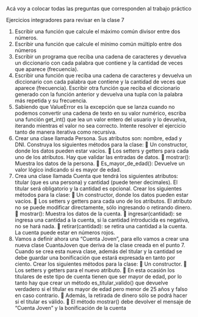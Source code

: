 Acá voy a colocar todas las preguntas que corresponden al trabajo práctico

Ejercicios integradores para revisar en la clase 7
1. Escribir una función que calcule el máximo común divisor entre dos números.
2. Escribir una función que calcule el mínimo común múltiplo entre dos números
3. Escribir un programa que reciba una cadena de caracteres y devuelva un diccionario con
cada palabra que contiene y la cantidad de veces que aparece (frecuencia).
4. Escribir una función que reciba una cadena de caracteres y devuelva un diccionario con cada
palabra que contiene y la cantidad de veces que aparece (frecuencia). Escribir otra función
que reciba el diccionario generado con la función anterior y devuelva una tupla con la
palabra más repetida y su frecuencia.
5. Sabiendo que ValueError es la excepción que se lanza cuando no podemos convertir una
cadena de texto en su valor numérico, escriba una función get_int() que lea un valor entero
del usuario y lo devuelva, iterando mientras el valor no sea correcto. Intente resolver el
ejercicio tanto de manera iterativa como recursiva.
6. Crear una clase llamada Persona. Sus atributos son: nombre, edad y DNI. Construya los
siguientes métodos para la clase:
 Un constructor, donde los datos pueden estar vacíos.
 Los setters y getters para cada uno de los atributos. Hay que validar las entradas de
datos.
 mostrar(): Muestra los datos de la persona.
 Es_mayor_de_edad(): Devuelve un valor lógico indicando si es mayor de edad.
7. Crea una clase llamada Cuenta que tendrá los siguientes atributos: titular (que es una
persona) y cantidad (puede tener decimales). El titular será obligatorio y la cantidad es
opcional. Crear los siguientes métodos para la clase:
 Un constructor, donde los datos pueden estar vacíos.
 Los setters y getters para cada uno de los atributos. El atributo no se puede modificar
directamente, sólo ingresando o retirando dinero.
 mostrar(): Muestra los datos de la cuenta.
 ingresar(cantidad): se ingresa una cantidad a la cuenta, si la cantidad introducida es
negativa, no se hará nada.
 retirar(cantidad): se retira una cantidad a la cuenta. La cuenta puede estar en números
rojos.
8. Vamos a definir ahora una “Cuenta Joven”, para ello vamos a crear una nueva clase
CuantaJoven que deriva de la clase creada en el punto 7. Cuando se crea esta nueva clase,
además del titular y la cantidad se debe guardar una bonificación que estará expresada en
tanto por ciento. Crear los siguientes métodos para la clase:
 Un constructor.
 Los setters y getters para el nuevo atributo.
 En esta ocasión los titulares de este tipo de cuenta tienen que ser mayor de edad, por lo
tanto hay que crear un método es_titular_valido() que devuelve verdadero si el titular es
mayor de edad pero menor de 25 años y falso en caso contrario.
 Además, la retirada de dinero sólo se podrá hacer si el titular es válido.
 El método mostrar() debe devolver el mensaje de “Cuenta Joven” y la bonificación de la
cuenta